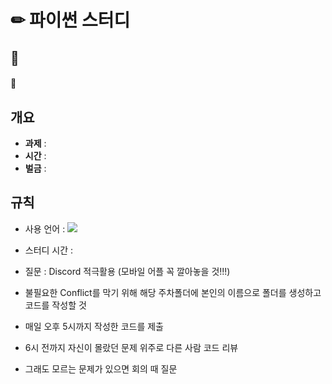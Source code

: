 # ✏ 파이썬 스터디


## 📓
#### 📍

## 개요
- **과제** : 
- **시간** : 
- **벌금** : 

## 규칙
- 사용 언어 : <img src="https://img.shields.io/badge/Python-3776AB?style=flat-square&logo=Python&logoColor=white"/>
- 스터디 시간 : 
- 질문 : Discord 적극활용 (모바일 어플 꼭 깔아놓을 것!!!)

- 불필요한 Conflict를 막기 위해 해당 주차폴더에 본인의 이름으로 폴더를 생성하고 코드를 작성할 것 

- 매일 오후 5시까지 작성한 코드를 제출
- 6시 전까지 자신이 몰랐던 문제 위주로 다른 사람 코드 리뷰
- 그래도 모르는 문제가 있으면 회의 때 질문 
